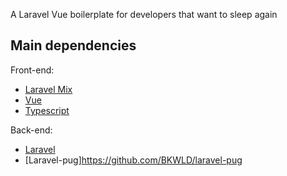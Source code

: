 A Laravel Vue boilerplate for developers that want to sleep again

## Main dependencies

Front-end:

* [Laravel Mix](https://github.com/JeffreyWay/laravel-mix)
* [Vue](https://github.com/vuejs/vue)
* [Typescript](https://github.com/microsoft/TypeScript)

Back-end:

* [Laravel](https://github.com/laravel/laravel)
* [Laravel-pug]https://github.com/BKWLD/laravel-pug